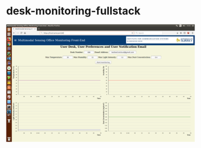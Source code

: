 # desk-monitoring-fullstack

![Alt text](screenshot.png?raw=true "Multimodal Sensing Office Monitoring Front-End")
